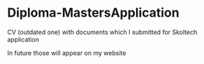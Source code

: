 # Diploma-MastersApplication
CV (outdated one) with documents which I submitted for Skoltech application

In future those will appear on my website

